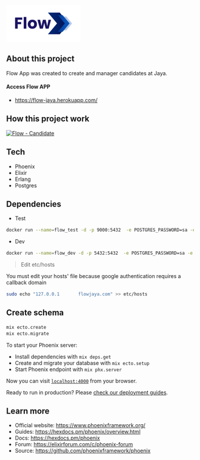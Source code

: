 ![alt flow](flow.png)

## About this project

Flow App was created to create and manager candidates at Jaya.

#### Access Flow APP

* https://flow-jaya.herokuapp.com/

## How this project work

[![Flow - Candidate](http://img.youtube.com/vi/YVP5h4t0YR8/0.jpg)](http://www.youtube.com/watch?v=YVP5h4t0YR8 "Flow")

## Tech

* Phoenix 
* Elixir
* Erlang
* Postgres

## Dependencies

* Test 

```bash
docker run --name=flow_test -d -p 9000:5432  -e POSTGRES_PASSWORD=sa -e POSTGRES_USER=sa -e POSTGRES_DB=flow_test postgres
```

* Dev 

```bash
docker run --name=flow_dev -d -p 5432:5432  -e POSTGRES_PASSWORD=sa -e POSTGRES_USER=sa -e POSTGRES_DB=flow_dev postgres
```

> Edit etc/hosts

You must edit your hosts' file because google authentication requires a callback domain

```bash
sudo echo "127.0.0.1       flowjaya.com" >> etc/hosts
```

## Create schema

```bash
mix ecto.create
mix ecto.migrate
```

To start your Phoenix server:

  * Install dependencies with `mix deps.get`
  * Create and migrate your database with `mix ecto.setup`
  * Start Phoenix endpoint with `mix phx.server`

Now you can visit [`localhost:4000`](http://localhost:4000) from your browser.

Ready to run in production? Please [check our deployment guides](https://hexdocs.pm/phoenix/deployment.html).

## Learn more

  * Official website: https://www.phoenixframework.org/
  * Guides: https://hexdocs.pm/phoenix/overview.html
  * Docs: https://hexdocs.pm/phoenix
  * Forum: https://elixirforum.com/c/phoenix-forum
  * Source: https://github.com/phoenixframework/phoenix
